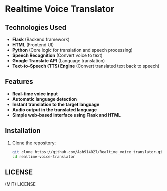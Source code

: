 # Realtime Voice Translator

## Technologies Used
- **Flask** (Backend framework)
- **HTML** (Frontend UI)
- **Python** (Core logic for translation and speech processing)
- **Speech Recognition** (Convert voice to text)
- **Google Translate API** (Language translation)
- **Text-to-Speech (TTS) Engine** (Convert translated text back to speech)

## Features
- **Real-time voice input**
- **Automatic language detection**
- **Instant translation to the target language**
- **Audio output in the translated language**
- **Simple web-based interface using Flask and HTML**

## Installation
1. Clone the repository:
   ```sh
   git clone https://github.com/Ash914027/Realtime_voice_translator.git
   cd realtime-voice-translator
## LICENSE
 (MIT)  LICENSE
